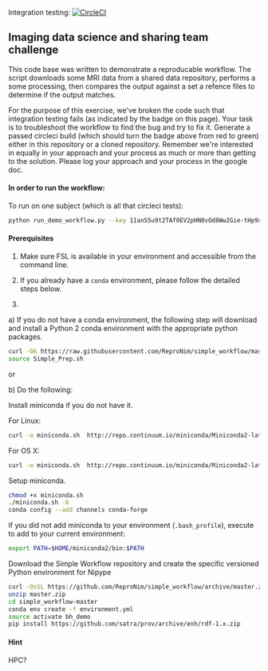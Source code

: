 Integration testing: [![CircleCI](https://circleci.com/gh/leej3/neuroimaging_workflow_challenge.svg?style=shield&circle-token=4725463b472ac9c556a53d80d28035d749ba5c3c)](https://circleci.com/gh/leej3/neuroimaging_workflow_challenge)

## Imaging data science and sharing team challenge

This code base was written to demonstrate a reproducable workflow. The script downloads some MRI data from a shared data repository, performs a some processing, then compares the output against a set a refence files to determine if the output matches.

For the purpose of this exercise, we've broken the code such that integration testing fails (as indicated by the badge on this page).  Your task is to troubleshoot the workflow to find the bug and try to fix it. Generate a passed circleci build (which should turn the badge above from red to green) either in this repository or a cloned repository. Remember we're interested in equally in your approach and your process as much or more than getting to the solution. Please log your approach and your process in the google doc.





#### In order to run the workflow:

To run on one subject (which is all that circleci tests):
```bash
python run_demo_workflow.py --key 11an55u9t2TAf0EV2pHN0vOd8Ww2Gie-tHp9xGULh_dA -n 1
```

#### Prerequisites
1. Make sure FSL is available in your environment and accessible from the command line.

2. If you already have a `conda` environment, please follow the detailed steps below. 

3. 
    
a) If you do not have a conda environment, the following step will download and install a Python 2 conda environment with the appropriate python packages. 

```bash
curl -Ok https://raw.githubusercontent.com/ReproNim/simple_workflow/master/Simple_Prep.sh
source Simple_Prep.sh
```

or

b) Do the following:


Install miniconda if you do not have it.

For Linux:

```bash
curl -o miniconda.sh  http://repo.continuum.io/miniconda/Miniconda2-latest-Linux-x86_64.sh
```

For OS X:

```bash
curl -o miniconda.sh  http://repo.continuum.io/miniconda/Miniconda2-latest-MacOSX-x86_64.sh
```

Setup miniconda.

```bash
chmod +x miniconda.sh
./miniconda.sh -b
conda config --add channels conda-forge
```

If you did not add miniconda to your environment (`.bash_profile`), execute to add to your current environment:

```bash
export PATH=$HOME/miniconda2/bin:$PATH
```

Download the Simple Workflow repository and create the specific versioned Python environment for Nipype

```bash
curl -OsSL https://github.com/ReproNim/simple_workflow/archive/master.zip
unzip master.zip
cd simple_workflow-master
conda env create -f environment.yml
source activate bh_demo
pip install https://github.com/satra/prov/archive/enh/rdf-1.x.zip
```

#### Hint
HPC?
